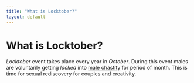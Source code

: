 ```yaml
---
title: "What is Locktober?"
layout: default
---
```


# What is Locktober?

*Locktober* event takes place every year in *October*.
During this event males are voluntarily getting *locked*
into [male chastity][wiki-cage] for period of month.
This is time for sexual rediscovery for couples and creativity.

[wiki-cage]: https://en.wikipedia.org/wiki/Chastity_belt_(BDSM)#Chastity_cages
